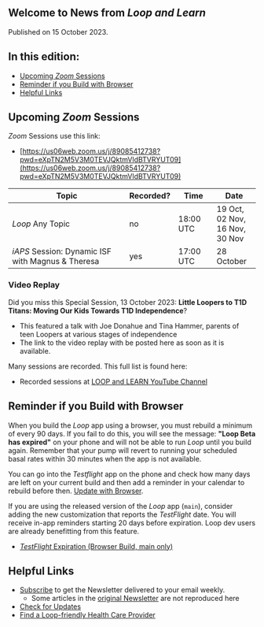 ## Welcome to News from&nbsp;_<span translate="no">Loop and Learn</span>_

Published on 15 October 2023.

## In this edition:

* [Upcoming *Zoom* Sessions](#upcoming-zoom-sessions)
* [Reminder if you Build with Browser](#reminder-if-you-build-with-browser)
* [Helpful Links](#helpful-links)

## Upcoming *Zoom* Sessions

*Zoom* Sessions use this link:

* [https://us06web.zoom.us/j/89085412738?pwd=eXpTN2M5V3M0TEVJQktmVldBTVRYUT09](https://us06web.zoom.us/j/89085412738?pwd=eXpTN2M5V3M0TEVJQktmVldBTVRYUT09)

| Topic | Recorded? | Time | Date |
| - | - | - | - |
| _<span translate="no">Loop</span>_&nbsp;Any Topic | no | 18:00 UTC | 19 Oct,<br>02 Nov,<br>16 Nov,<br>30 Nov |
| _<span translate="no">iAPS</span>_&nbsp;Session: Dynamic ISF with Magnus & Theresa | yes | 17:00 UTC | 28 October |

### Video Replay

Did you miss this Special Session, 13 October 2023: **<span translate="no">Little Loopers<span translate="no">&nbsp;to T1D Titans: Moving Our Kids Towards T1D Independence**?

* This featured a talk with Joe Donahue and Tina Hammer, parents of teen&nbsp;<span translate="no">Loopers<span translate="no">&nbsp;at various stages of independence
* The link to the video replay with be posted here as soon as it is available.

Many sessions are recorded. This full list is found here:

* Recorded sessions at&nbsp;[<span translate="no">LOOP and LEARN</span>&nbsp;YouTube Channel](https://www.youtube.com/c/loopandlearn)

## Reminder if you Build with Browser

When you build the *Loop* app using a browser, you must rebuild a minimum of every 90 days. If you fail to do this, you will see the message: **<span translate="no">"Loop Beta has expired"<span translate="no">** on your phone and will not be able to run&nbsp;_<span translate="no">Loop</span>_&nbsp;until you build again. Remember that your pump will revert to running your scheduled basal rates within 30 minutes when the app is not available. 

You can go into the *Testflight* app on the phone and check how many days are left on your current build and then add a reminder in your calendar to rebuild before then. [Update with Browser](https://loopkit.github.io/loopdocs/gh-actions/gh-update/). 

If you are using the released version of the *Loop* app (`main`), consider adding the new customization that reports the *TestFlight* date. You will receive in-app reminders starting 20 days before expiration. Loop dev users are already benefitting from this feature.

* [*TestFlight* Expiration (Browser Build, main only)](https://www.loopandlearn.org/custom-code/#tf-expire)

## Helpful Links

* [Subscribe](https://www.loopandlearn.org/newsletter-signup/) to get the Newsletter delivered to your email weekly.
    * Some articles in the [original Newsletter](https://www.loopandlearn.org/2022/10/19/loop-and-learn-newsletter/) are not reproduced here
* [Check for Updates](https://www.loopandlearn.org/version-updates/)
* [Find a&nbsp;<span translate="no">Loop</span>-friendly Health Care Provider](https://www.loopandlearn.org/hcp-recommendations/)

